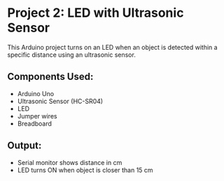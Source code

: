 # Project 2: LED with Ultrasonic Sensor

This Arduino project turns on an LED when an object is detected within a specific distance using an ultrasonic sensor.

## Components Used:
- Arduino Uno
- Ultrasonic Sensor (HC-SR04)
- LED
- Jumper wires
- Breadboard

## Output:
- Serial monitor shows distance in cm
- LED turns ON when object is closer than 15 cm
